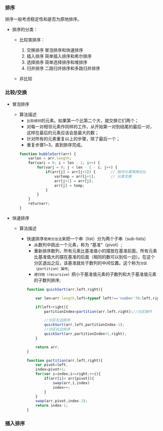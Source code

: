 ### 排序

排序一般考虑稳定性和是否为原地排序。

* 排序的分类：
    *  比较类排序：
        1. 交换排序 
            冒泡排序和快速排序
        2. 插入排序
            简单插入排序和希尔排序
        3. 选择排序
            简单选择排序和堆排序
        4. 归并排序
            二路归并排序和多路归并排序

    * 非比较

### 比较/交换
* 冒泡排序
    * 算法描述
        * `比较相邻`的元素。如果第一个比第二个大，就交换它们两个；
        * 对每一对相邻元素作同样的工作，从开始第一对到结尾的最后一对，这样在最后的元素应该会是最大的数；
        * 针对所有的元素重复以上的步骤，除了最后一个；
        * 重复步骤1~3，直到排序完成。
        ```js
        function bubbleSort(arr) {
            varlen = arr.length;
            for(vari = 0; i < len - 1; i++) {
                for(varj = 0; j < len - 1 - i; j++) {
                    if(arr[j] > arr[j+1]) {       // 相邻元素两两对比
                        vartemp = arr[j+1];       // 元素交换
                        arr[j+1] = arr[j];
                        arr[j] = temp;
                    }
                }
            }
            returnarr;
        }
        ```

* 快速排序

    * 算法描述

        * 快速排序`使用分治法`来把一个串（list）分为两个子串（sub-lists）
            * 从数列中挑出一个元素，称为 “基准”（pivot）;
            * 重新排序数列，所有元素比基准值小的摆放在基准前面，所有元素比基准值大的摆在基准的后面（相同的数可以到任一边）。在这个分区退出之后，该基准就处于数列的中间位置。这个称为`分区（partition）操作`; 
            * `递归地（recursive）`把小于基准值元素的子数列和大于基准值元素的子数列排序;
            ```js
            function quickSort(arr,left,right){

                var len=arr.length,left=typeof left!=='number'?0:left,right=typeof right!=='number'?len-1:right,partitionIndex;

                if(left<right){
                    partitionIndex=partition(arr,left,right);//分区操作

                    //分区左边排序
                    quickSort(arr,left,partitionIndex-1);
                    //分区右边排序
                    quickSort(arr,partitionIndex+1,right);
                }

                return arr;
            }

            function partition(arr,left,right){
                var pivot=left,
                index=pivot+1;
                for(var i=index;i<=right;++i){
                    if(arr[i]< arr[pivot]){
                        swap(arr,i,index)
                        index++;
                    }
                }
                swap(arr,pivot,index-1);
                return index-1;
            }
            ```


### 插入排序

